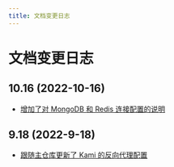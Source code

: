 ```yaml
---
title: 文档变更日志
---
```


# 文档变更日志

## 10.16 (2022-10-16)

 - [增加了对 MongoDB 和 Redis 连接配置的说明](/deploy/#对-redis-配置)

## 9.18  (2022-9-18)

 - [跟随主仓库更新了 Kami 的反向代理配置](/use/#反向代理前端)
